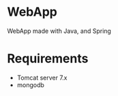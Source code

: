 WebApp
======

WebApp made with Java, and Spring

Requirements
===========
 - Tomcat server 7.x
 - mongodb
